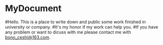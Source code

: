 # MyDocument
#Hello. This is a place to write down and public some work finished in university or company. 
#It's my honor if my work can help you. 
#If you have any problem or want to dicuss with me please contact me with bono_ceshi@163.com. 
